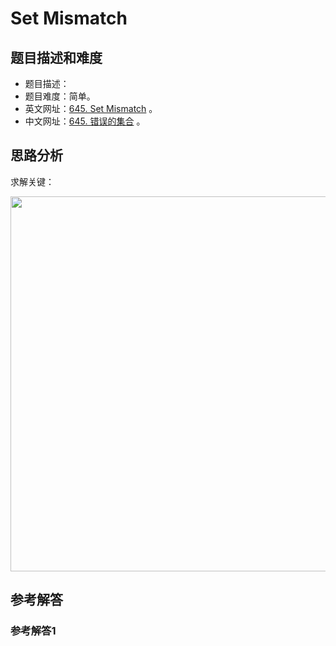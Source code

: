 # Set Mismatch

## 题目描述和难度
+ 题目描述：
+ 题目难度：简单。
+ 英文网址：[645. Set Mismatch](https://leetcode.com/problems/set-mismatch/description/)  。
+ 中文网址：[645. 错误的集合](https://leetcode-cn.com/problems/set-mismatch/description/)  。
## 思路分析
求解关键：

<img src="https://liweiwei1419.github.io/images/leetcode-solution/" width="600">

## 参考解答
### 参考解答1

```java

```